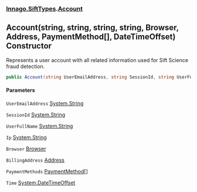 ### [Innago\.SiftTypes](../index.md 'Innago\.SiftTypes').[Account](index.md 'Innago\.SiftTypes\.Account')

## Account\(string, string, string, string, Browser, Address, PaymentMethod\[\], DateTimeOffset\) Constructor

Represents a user account with all related information used for Sift Science fraud detection\.

```csharp
public Account(string UserEmailAddress, string SessionId, string UserFullName, string Ip, Innago.SiftTypes.Browser? Browser, Innago.SiftTypes.Address BillingAddress, Innago.SiftTypes.PaymentMethod[]? PaymentMethods, System.DateTimeOffset Time);
```
#### Parameters

<a name='Innago.SiftTypes.Account.Account(string,string,string,string,Innago.SiftTypes.Browser,Innago.SiftTypes.Address,Innago.SiftTypes.PaymentMethod[],System.DateTimeOffset).UserEmailAddress'></a>

`UserEmailAddress` [System\.String](https://learn.microsoft.com/en-us/dotnet/api/system.string 'System\.String')

<a name='Innago.SiftTypes.Account.Account(string,string,string,string,Innago.SiftTypes.Browser,Innago.SiftTypes.Address,Innago.SiftTypes.PaymentMethod[],System.DateTimeOffset).SessionId'></a>

`SessionId` [System\.String](https://learn.microsoft.com/en-us/dotnet/api/system.string 'System\.String')

<a name='Innago.SiftTypes.Account.Account(string,string,string,string,Innago.SiftTypes.Browser,Innago.SiftTypes.Address,Innago.SiftTypes.PaymentMethod[],System.DateTimeOffset).UserFullName'></a>

`UserFullName` [System\.String](https://learn.microsoft.com/en-us/dotnet/api/system.string 'System\.String')

<a name='Innago.SiftTypes.Account.Account(string,string,string,string,Innago.SiftTypes.Browser,Innago.SiftTypes.Address,Innago.SiftTypes.PaymentMethod[],System.DateTimeOffset).Ip'></a>

`Ip` [System\.String](https://learn.microsoft.com/en-us/dotnet/api/system.string 'System\.String')

<a name='Innago.SiftTypes.Account.Account(string,string,string,string,Innago.SiftTypes.Browser,Innago.SiftTypes.Address,Innago.SiftTypes.PaymentMethod[],System.DateTimeOffset).Browser'></a>

`Browser` [Browser](../Browser/index.md 'Innago\.SiftTypes\.Browser')

<a name='Innago.SiftTypes.Account.Account(string,string,string,string,Innago.SiftTypes.Browser,Innago.SiftTypes.Address,Innago.SiftTypes.PaymentMethod[],System.DateTimeOffset).BillingAddress'></a>

`BillingAddress` [Address](../Address/index.md 'Innago\.SiftTypes\.Address')

<a name='Innago.SiftTypes.Account.Account(string,string,string,string,Innago.SiftTypes.Browser,Innago.SiftTypes.Address,Innago.SiftTypes.PaymentMethod[],System.DateTimeOffset).PaymentMethods'></a>

`PaymentMethods` [PaymentMethod](../PaymentMethod/index.md 'Innago\.SiftTypes\.PaymentMethod')[\[\]](https://learn.microsoft.com/en-us/dotnet/api/system.array 'System\.Array')

<a name='Innago.SiftTypes.Account.Account(string,string,string,string,Innago.SiftTypes.Browser,Innago.SiftTypes.Address,Innago.SiftTypes.PaymentMethod[],System.DateTimeOffset).Time'></a>

`Time` [System\.DateTimeOffset](https://learn.microsoft.com/en-us/dotnet/api/system.datetimeoffset 'System\.DateTimeOffset')